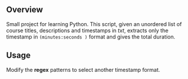 ## Overview

Small project for learning Python. This script, given an unordered list of course titles, descriptions and timestamps in _txt_, extracts only the timestamp in `(minutes:seconds )` format and gives the total duration.

## Usage

Modify the **regex** patterns to select another timestamp format.
